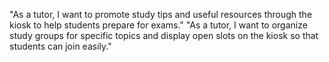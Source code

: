 
"As a tutor, I want to promote study tips and useful resources through the kiosk to help students prepare for exams."
"As a tutor, I want to organize study groups for specific topics and display open slots on the kiosk so that students can join easily."